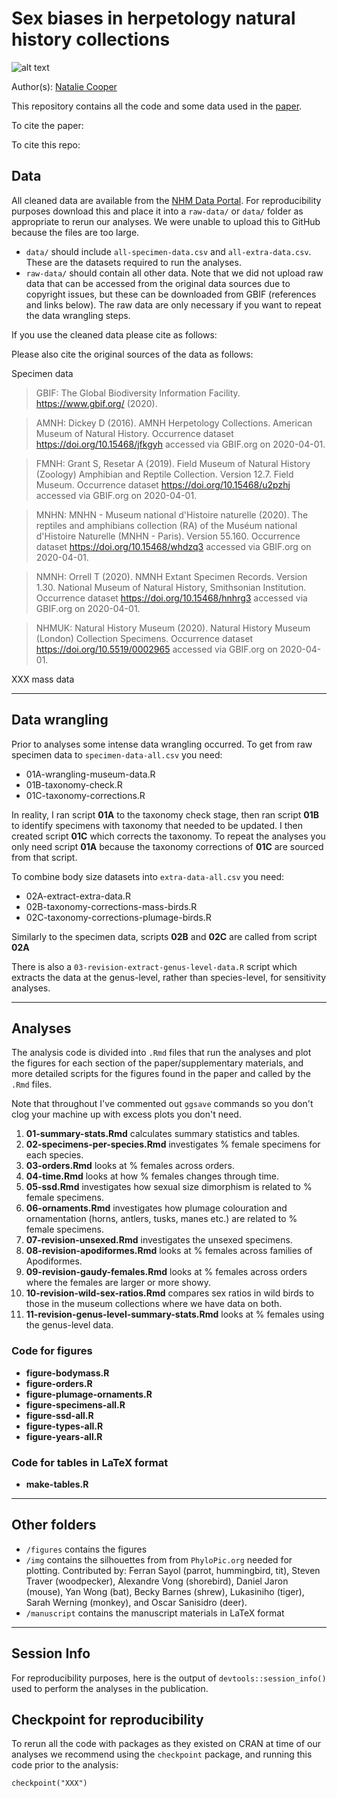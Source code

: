 # Sex biases in herpetology natural history collections 

![alt text](XXX)

Author(s): [Natalie Cooper](mailto:natalie.cooper.@nhm.ac.uk)

This repository contains all the code and some data used in the [paper](XXX). 

To cite the paper: 
> 

To cite this repo: 
> 


## Data
All cleaned data are available from the [NHM Data Portal](XXX).
For reproducibility purposes download this and place it into a `raw-data/` or `data/` folder as appropriate to rerun our analyses. 
We were unable to upload this to GitHub because the files are too large.

* `data/` should include `all-specimen-data.csv` and `all-extra-data.csv`. These are the datasets required to run the analyses.
* `raw-data/` should contain all other data. Note that we did not upload raw data that can be accessed from the original data sources due to copyright issues, but these can be downloaded from GBIF (references and links below). The raw data are only necessary if you want to repeat the data wrangling steps.

If you use the cleaned data please cite as follows: 
> 

Please also cite the original sources of the data as follows:

Specimen data
> GBIF: The Global Biodiversity Information Facility. https://www.gbif.org/ (2020).

> AMNH: Dickey D (2016). AMNH Herpetology Collections. American Museum of Natural History. Occurrence dataset https://doi.org/10.15468/jfkgyh accessed via GBIF.org on 2020-04-01.

> FMNH: Grant S, Resetar A (2019). Field Museum of Natural History (Zoology) Amphibian and Reptile Collection. Version 12.7. Field Museum. Occurrence dataset https://doi.org/10.15468/u2pzhj accessed via GBIF.org on 2020-04-01.

> MNHN: MNHN - Museum national d'Histoire naturelle (2020). The reptiles and amphibians collection (RA) of the Muséum national d'Histoire Naturelle (MNHN - Paris). Version 55.160. Occurrence dataset https://doi.org/10.15468/whdzq3 accessed via GBIF.org on 2020-04-01.

> NMNH: Orrell T (2020). NMNH Extant Specimen Records. Version 1.30. National Museum of Natural History, Smithsonian Institution. Occurrence dataset https://doi.org/10.15468/hnhrg3 accessed via GBIF.org on 2020-04-01.

> NHMUK: Natural History Museum (2020). Natural History Museum (London) Collection Specimens. Occurrence dataset https://doi.org/10.5519/0002965 accessed via GBIF.org on 2020-04-01.

XXX mass data
> 

-------
## Data wrangling
Prior to analyses some intense data wrangling occurred. 
To get from raw specimen data to `specimen-data-all.csv` you need:

* 01A-wrangling-museum-data.R
* 01B-taxonomy-check.R
* 01C-taxonomy-corrections.R

In reality, I ran script **01A** to the taxonomy check stage, then ran script **01B** to identify specimens with taxonomy that needed to be updated.
I then created script **01C** which corrects the taxonomy. To repeat the analyses you only need script **01A** because the taxonomy corrections of **01C** are sourced from that script.

To combine body size datasets into `extra-data-all.csv` you need:

* 02A-extract-extra-data.R
* 02B-taxonomy-corrections-mass-birds.R
* 02C-taxonomy-corrections-plumage-birds.R

Similarly to the specimen data, scripts **02B** and **02C** are called from script **02A**

There is also a `03-revision-extract-genus-level-data.R` script which extracts the data at the genus-level, rather than species-level, for sensitivity analyses.

-------
## Analyses
The analysis code is divided into `.Rmd` files that run the analyses and plot the figures for each section of the paper/supplementary materials, and more detailed scripts for the figures found in the paper and called by the `.Rmd` files.

Note that throughout I've commented out `ggsave` commands so you don't clog your machine up with excess plots you don't need.

1. **01-summary-stats.Rmd** calculates summary statistics and tables.
1. **02-specimens-per-species.Rmd** investigates % female specimens for each species.
1. **03-orders.Rmd** looks at % females across orders.
1. **04-time.Rmd** looks at how % females changes through time.
1. **05-ssd.Rmd** investigates how sexual size dimorphism is related to % female specimens.
1. **06-ornaments.Rmd**	investigates how plumage colouration and ornamentation (horns, antlers, tusks, manes etc.) are related to % female specimens.
1. **07-revision-unsexed.Rmd** investigates the unsexed specimens.
2. **08-revision-apodiformes.Rmd** looks at % females across families of Apodiformes.
3. **09-revision-gaudy-females.Rmd** looks at % females across orders where the females are larger or more showy.
4. **10-revision-wild-sex-ratios.Rmd** compares sex ratios in wild birds to those in the museum collections where we have data on both.
5. **11-revision-genus-level-summary-stats.Rmd** looks at % females using the genus-level data.

### Code for figures
* **figure-bodymass.R**
* **figure-orders.R**
* **figure-plumage-ornaments.R**
* **figure-specimens-all.R**
* **figure-ssd-all.R**
* **figure-types-all.R**
* **figure-years-all.R**

### Code for tables in LaTeX format
* **make-tables.R**

-------
## Other folders

* `/figures` contains the figures
* `/img` contains the silhouettes from from `PhyloPic.org` needed for plotting. Contributed by: Ferran Sayol (parrot, hummingbird, tit), Steven Traver (woodpecker), Alexandre Vong (shorebird), Daniel Jaron (mouse), Yan Wong (bat), Becky Barnes (shrew), Lukasiniho (tiger), Sarah Werning (monkey), and Oscar Sanisidro (deer).
* `/manuscript` contains the manuscript materials in LaTeX format

-------
## Session Info
For reproducibility purposes, here is the output of `devtools::session_info()` used to perform the analyses in the publication.

   
## Checkpoint for reproducibility
To rerun all the code with packages as they existed on CRAN at time of our analyses we recommend using the `checkpoint` package, and running this code prior to the analysis:

```{r}
checkpoint("XXX")
```
